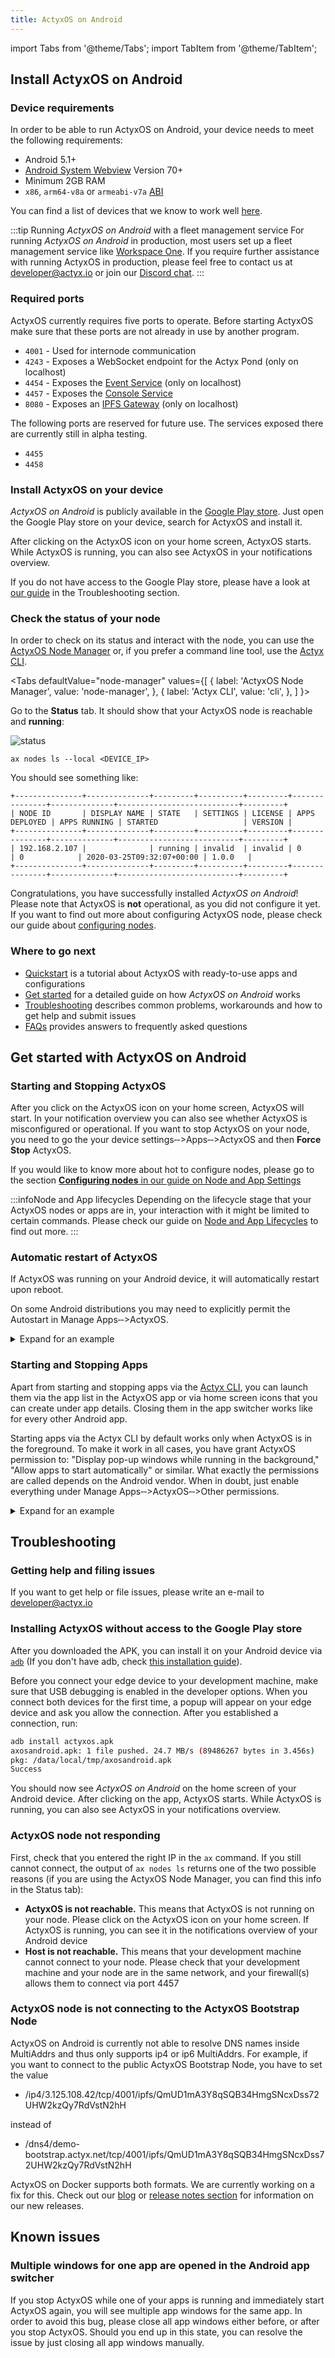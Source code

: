 ```yaml
---
title: ActyxOS on Android
---
```


import Tabs from '@theme/Tabs';
import TabItem from '@theme/TabItem';

## Install ActyxOS on Android

### Device requirements

In order to be able to run ActyxOS on Android, your device needs to meet the following requirements:

- Android 5.1+
- [Android System Webview](https://play.google.com/store/apps/details?id=com.google.android.webview) Version 70+
- Minimum 2GB RAM
- `x86`, `arm64-v8a` or `armeabi-v7a` [ABI](https://developer.android.com/ndk/guides/abis.html#sa)

You can find a list of devices that we know to work well [here](/faq/supported-edge-devices.md).

:::tip Running *ActyxOS on Android* with a fleet management service
For running *ActyxOS on Android* in production, most users set up a fleet management service like [Workspace One](https://www.vmware.com/products/workspace-one.html).
If you require further assistance with running ActyxOS in production, please feel free to contact us at developer@actyx.io or join our [Discord chat](https://discord.gg/262yJhc).
:::

### Required ports

ActyxOS currently requires five ports to operate.
Before starting ActyxOS make sure that these ports are not already in use by another program.

- `4001` - Used for internode communication
- `4243` - Exposes a WebSocket endpoint for the Actyx Pond (only on localhost)
- `4454` - Exposes the [Event Service](/os/api/event-service.md) (only on localhost)
- `4457` - Exposes the [Console Service](/os/api/console-service.md)
- `8080` - Exposes an [IPFS Gateway](https://docs.ipfs.io/concepts/ipfs-gateway/) (only on localhost)

The following ports are reserved for future use.
The services exposed there are currently still in alpha testing.

- `4455`
- `4458`

### Install ActyxOS on your device

*ActyxOS on Android* is publicly available in the [Google Play store](https://play.google.com/store/apps/details?id=com.actyx.os.android). Just open the Google Play store on your device, search for ActyxOS and install it.

After clicking on the ActyxOS icon on your home screen, ActyxOS starts. While ActyxOS is running, you can also see ActyxOS in your notifications overview.

If you do not have access to the Google Play store, please have a look at [our guide](/docs/os/advanced-guides/actyxos-on-android#installing-actyxos-without-access-to-the-google-play-store) in the Troubleshooting section.

### Check the status of your node

In order to check on its status and interact with the node, you can use the [ActyxOS Node Manager](../tools/node-manager) or, if you prefer a command line tool, use the [Actyx CLI](../../cli/getting-started.md).

<Tabs
  defaultValue="node-manager"
  values={[
    { label: 'ActyxOS Node Manager', value: 'node-manager', },
    { label: 'Actyx CLI', value: 'cli', },
  ]
}>
<TabItem value="node-manager">

Go to the **Status** tab. It should show that your ActyxOS node is reachable and **running**:

![status](/images/os/node-manager-status-1.png)

</TabItem>
<TabItem value="cli">

```text
ax nodes ls --local <DEVICE_IP>
```

You should see something like:

```text
+---------------+--------------+---------+----------+---------+---------------+--------------+---------------------------+---------+
| NODE ID       | DISPLAY NAME | STATE   | SETTINGS | LICENSE | APPS DEPLOYED | APPS RUNNING | STARTED                   | VERSION |
+---------------+--------------+---------+----------+---------+---------------+--------------+---------------------------+---------+
| 192.168.2.107 |              | running | invalid  | invalid | 0             | 0            | 2020-03-25T09:32:07+00:00 | 1.0.0   |
+---------------+--------------+---------+----------+---------+---------------+--------------+---------------------------+---------+
```

</TabItem>
</Tabs>

Congratulations, you have successfully installed <em>ActyxOS on Android</em>! Please note that ActyxOS is **not** operational, as you did not configure it yet. If you want to find out more about configuring ActyxOS node, please check our guide about [configuring nodes](/docs/os/advanced-guides/node-and-app-settings#configuring-nodes).

### Where to go next

- [Quickstart](/docs/quickstart) is a tutorial about ActyxOS with ready-to-use apps and configurations
- [Get started](#get-started-with-actyx-on-android) for a detailed guide on how *ActyxOS on Android* works
- [Troubleshooting](#troubleshooting) describes common problems, workarounds and how to get help and submit issues
- [FAQs](/docs/faq/supported-programming-languages) provides answers to frequently asked questions

## Get started with ActyxOS on Android

### Starting and Stopping ActyxOS

After you click on the ActyxOS icon on your home screen, ActyxOS will start. In your notification overview you can also see whether ActyxOS is misconfigured or operational. If you want to stop ActyxOS on your node, you need to go the your device&nbsp;settings&#x2011;&#x2011;>Apps&#x2011;&#x2011;>ActyxOS and then **Force Stop** ActyxOS.

If you would like to know more about hot to configure nodes, please go to the section [**Configuring nodes** in our guide on Node and App Settings](/docs/os/advanced-guides/node-and-app-settings#configuring-nodes)

:::infoNode and App lifecycles
Depending on the lifecycle stage that your ActyxOS nodes or apps are in, your interaction with it might be limited to certain commands. Please check our guide on [Node and App Lifecycles](/docs/os/advanced-guides/node-and-app-lifecycle) to find out more.
:::

### Automatic restart of ActyxOS

If ActyxOS was running on your Android device, it will automatically restart upon reboot.

On some Android distributions you may need to explicitly permit the Autostart in Manage&nbsp;Apps&#x2011;&#x2011;>ActyxOS.

<details>
  <summary>Expand for an example</summary>

Note that the exact name of the setting depends on your Android vendor.

![Enabling Autostart](/images/os/android-settings-0.jpg "ActyxOS App Settings")

This is another example:

![Enabling Autostart](/images/os/android-settings-1.jpg "ActyxOS App Settings")

</details>

### Starting and Stopping Apps

Apart from starting and stopping apps via the [Actyx CLI](/docs/cli/getting-started), you can launch
them via the app list in the ActyxOS app or via home screen icons that you can create under app
details. Closing them in the app switcher works like for every other Android app.

Starting apps via the Actyx CLI by default works only when ActyxOS is in the foreground.
To make it work in all cases, you have grant ActyxOS permission to: "Display pop-up windows while running
in the background," "Allow apps to start automatically" or similar.
What exactly the permissions are called depends on the Android vendor. When in doubt, just
enable everything under Manage&nbsp;Apps&#x2011;&#x2011;>ActyxOS&#x2011;&#x2011;>Other&nbsp;permissions.

<details>
  <summary>Expand for an example</summary>

Note that the exact name of the settings depends on your Android vendor.

![Granting permissions to start ActyxOS apps](/images/os/android-settings-2.jpg "ActyxOS App Settings")

</details>

## Troubleshooting

### Getting help and filing issues

If you want to get help or file issues, please write an e-mail to developer@actyx.io

### Installing ActyxOS without access to the Google Play store

After you downloaded the APK, you can install it on your Android device via [`adb`](https://developer.android.com/studio/command-line/adb) (If you don't have adb, check [this installation guide](https://www.xda-developers.com/install-adb-windows-macos-linux/)).

Before you connect your edge device to your development machine, make sure that USB debugging is enabled in the developer options. When you connect both devices for the first time, a popup will appear on your edge device and ask you allow the connection. After you established a connection, run:

```bash
adb install actyxos.apk
axosandroid.apk: 1 file pushed. 24.7 MB/s (89486267 bytes in 3.456s)
pkg: /data/local/tmp/axosandroid.apk
Success
```

You should now see *ActyxOS on Android* on the home screen of your Android device. After clicking on the app, ActyxOS starts. While ActyxOS is running, you can also see ActyxOS in your notifications overview.

### ActyxOS node not responding

First, check that you entered the right IP in the `ax` command. If you still cannot connect, the output of `ax nodes ls` returns one of the two possible reasons (if you are using the ActyxOS Node Manager, you can find this info in the Status tab):

- **ActyxOS is not reachable.**
This means that ActyxOS is not running on your node. Please click on the ActyxOS icon on your home screen. If ActyxOS is running, you can see it in the notifications overview of your Android device
- **Host is not reachable.** This means that your development machine cannot connect to your node. Please check that your development machine and your node are in the same network, and your firewall(s) allows them to connect via port 4457

### ActyxOS node is not connecting to the ActyxOS Bootstrap Node

ActyxOS on Android is currently not able to resolve DNS names inside MultiAddrs and thus only supports ip4 or ip6 MultiAddrs. For example, if you want to connect to the public ActyxOS Bootstrap Node, you have to set the value

- /ip4/3.125.108.42/tcp/4001/ipfs/QmUD1mA3Y8qSQB34HmgSNcxDss72UHW2kzQy7RdVstN2hH

instead of

- /dns4/demo-bootstrap.actyx.net/tcp/4001/ipfs/QmUD1mA3Y8qSQB34HmgSNcxDss72UHW2kzQy7RdVstN2hH

ActyxOS on Docker supports both formats. We are currently working on a fix for this. Check out our [blog](https://www.actyx.com/news/) or [release notes section](/docs/os/release-notes.md) for information on our new releases.

## Known issues

### Multiple windows for one app are opened in the Android app switcher

If you stop ActyxOS while one of your apps is running and immediately start ActyxOS again, you will see multiple app windows for the same app. In order to avoid this bug, please close all app windows either before, or after you stop ActyxOS. Should you end up in this state, you can resolve the issue by just closing all app windows manually.
